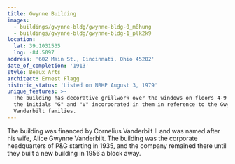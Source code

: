 ```yaml
---
title: Gwynne Building
images:
  - buildings/gwynne-bldg/gwynne-bldg-0_m8hung
  - buildings/gwynne-bldg/gwynne-bldg-1_plk2k9
location:
  lat: 39.1031535
  lng: -84.5097
address: '602 Main St., Cincinnati, Ohio 45202'
date_of_completion: '1913'
style: Beaux Arts
architect: Ernest Flagg
historic_status: 'Listed on NRHP August 3, 1979'
unique_features: >-
  The building has decorative grillwork over the windows on floors 4-9 that has
  the initials "G" and "V" incorporated in them in reference to the Gwynne and
  Vanderbilt families.
---
```


The building was financed by Cornelius Vanderbilt II and was named after his wife, Alice Gwynne Vanderbilt. The building was the corporate headquarters of P&G starting in 1935, and the company remained there until they built a new building in 1956 a block away.
